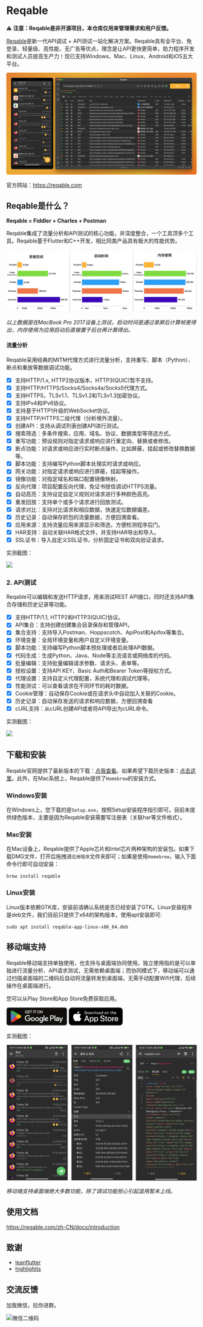 # Reqable

⚠️ **注意：Reqable是非开源项目，本仓库仅用来管理需求和用户反馈。**

[Reqable](https://reqable.com/)是新一代API调试 + API测试一站化解决方案。Reqable具有全平台、免登录、轻量级、高性能、无广告等优点，理念是让API更快更简单，助力程序开发和测试人员提高生产力！现已支持Windows、Mac、Linux、Android和iOS五大平台。

![](./arts/products.webp)

官方网站：https://reqable.com

## Reqable是什么？

**Reqable = Fiddler + Charles + Postman**

Reqable集成了流量分析和API测试的核心功能，并深度整合，一个工具顶多个工具。Reqable基于Flutter和C++开发，相比同类产品具有极大的性能优势。

![](./arts//benchmark_zh_01.png)

*以上数据是在MacBook Pro 2017设备上测试，启动时间是通过录屏后计算帧差得出，内存使用为应用启动后直接置于后台再计算得出。*

#### 流量分析

Reqable采用经典的MITM代理方式进行流量分析，支持重写、脚本（Python）、断点和重放等数据调试功能。

- [x] 支持HTTP/1.x, HTTP2协议版本，HTTP3(QUIC)暂不支持。
- [x] 支持HTTP/HTTPS/Socks4/Socks4a/Socks5代理方式。
- [x] 支持HTTPS，TLSv1.1、TLSv1.2和TLSv1.3加密协议。
- [x] 支持IPv4和IPv6协议。
- [x] 支持基于HTTP1升级的WebSocket协议。
- [x] 支持HTTP/HTTPS二级代理（分析境外流量）。
- [x] 创建API：支持从调试列表创建API进行测试。
- [x] 搜索筛选：多条件搜索，应用、域名、协议、数据类型等筛选方式。
- [x] 重写功能：预设规则对指定请求或响应进行重定向、替换或者修改。
- [x] 断点功能：对请求或响应进行实时断点操作，比如屏蔽，挂起或修改替换数据等。
- [x] 脚本功能：支持编写Python脚本处理实时请求或响应。
- [x] 网关功能：对指定请求或响应进行屏蔽，挂起等操作。
- [x] 镜像功能：对指定域名和端口配置镜像映射。
- [x] 反向代理：项目配置反向代理，免证书授信调试HTTPS流量。
- [x] 自动高亮：支持设定自定义规则对请求进行多种颜色高亮。
- [x] 重发回放：支持单个或多个请求进行回放测试。
- [x] 请求对比：支持对比请求和相应数据，快速定位数据偏差。
- [x] 历史记录：自动保存抓包的流量数据，方便回溯查看。
- [x] 应用来源：支持流量应用来源显示和筛选，方便检测程序后门。
- [x] HAR支持：自动关联HAR格式文件，并支持HAR导出和导入。
- [x] SSL证书：导入自定义SSL证书，分析固定证书和双向验证请求。

实测截图：

![](https://reqable.com/zh-CN/assets/images/capture-b83e81418424a3d474dc79673a1dfbd2.png)

### 2. API测试

Reqable可以编辑和发送HTTP请求，用来测试REST API接口，同时还支持API集合存储和历史记录等功能。

- [x] 支持HTTP/1.1, HTTP2和HTTP3(QUIC)协议。
- [x] API集合：支持创建创建集合目录保存和管理API，
- [x] 集合支持：支持导入Postman、Hoppscotch、ApiPost和Apifox等集合。
- [x] 环境变量：全局环境变量和用户自定义环境变量。
- [x] 脚本功能：支持编写Python脚本预处理或者后处理API数据。
- [x] 代码生成：生成Python、Java、Node等主流语言或网络库的代码。
- [x] 批量编辑：支持批量编辑请求参数、请求头、表单等。
- [x] 授权设置：支持API KEY、Basic Auth和Bearer Token等授权方式。
- [x] 代理设置：支持自定义代理配置，系统代理和调试代理等。
- [x] 性能测试：可以查看请求在不同环节的耗时数据。
- [x] Cookie管理：自动保存Cookie或在请求头中自动加入关联的Cookie。
- [x] 历史记录：自动保存发送的请求和响应数据，方便回溯查看
- [x] cURL支持：从cURL创建API或者将API导出为cURL命令。

实测截图：

![](https://reqable.com/zh-CN/assets/images/rest-8000a6dcc1cd34874c852136e4113b40.png)

## 下载和安装

Reqable官网提供了最新版本的下载：[点我查看](https://reqable.com/zh-CN/download)。如果希望下载历史版本：[点击这里](https://github.com/reqable/reqable-app/releases)。此外，在Mac系统上，Reqable提供了`Homebrew`的安装方式。

### Windows安装

在Windows上，您下载的是`Setup.exe`，按照Setup安装程序指引即可。目前未提供绿色版本，主要是因为Reqable安装需要写注册表（关联har等文件格式）。

### Mac安装

在Mac设备上，Reqable提供了Apple芯片和Intel芯片两种架构的安装包。如果下载DMG文件，打开后拖拽进`应用程序`文件夹即可；如果是使用`Homebrew`，输入下面命令行即可自动安装：
```shell
brew install reqable
```

### Linux安装

Linux版本依赖GTK库，安装前请确认系统是否已经安装了GTK。Linux安装程序是deb文件，我们目前只提供了x64的架构版本，使用apt安装即可:
```shell
sudo apt install reqable-app-linux-x86_64.deb
```

## 移动端支持

Reqable移动端支持单独使用，也支持与桌面端协同使用。独立使用指的是可以单独进行流量分析、API请求测试，无需依赖桌面端；而协同模式下，移动端可以通过扫描桌面端的二维码后自动将流量转发到桌面端，无需手动配置Wifi代理，后续操作在桌面端进行。

您可以从Play Store和App Store免费获取应用。

<a href="https://play.google.com/store/apps/details?id=com.reqable.android"><img src="arts/play_store.svg" height="48"></a>
<a href="https://apps.apple.com/app/id6473166828"><img src="arts/app_store.svg" height="48"></a>

实测截图：

![](/arts/screenshot_zh_03.png)

*移动端支持桌面端绝大多数功能，除了调试功能担心引起滥用暂未上线。*

## 使用文档
https://reqable.com/zh-CN/docs/introduction

## 致谢
- [leanflutter](https://github.com/leanflutter)
- [highlightjs](https://github.com/highlightjs/highlight.js)

## 交流反馈

加我微信，拉你进群。

<img src="https://reqable.com/zh-CN/img/wechat_qrcode.jpg" alt="微信二维码" width="240" height="240" />
